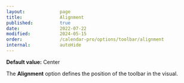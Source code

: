 ```yaml
---
layout:             page
title:              Alignment
published:          true
date:               2022-07-22
modified:           2024-05-15
order:              /calendar-pro/options/toolbar/alignment
internal:           autoHide
---
```

**Default value:** Center

The **Alignment** option defines the position of the toolbar in the visual.

